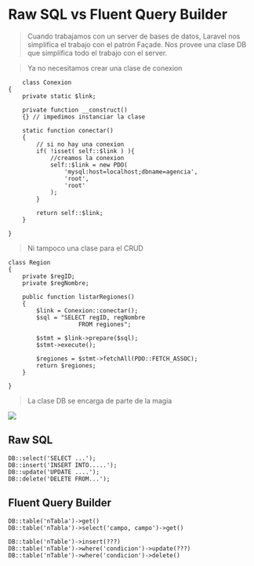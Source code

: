 # Raw SQL vs Fluent Query Builder

> Cuando trabajamos con un server de bases de datos, Laravel nos simplifica el trabajo con el patrón Façade.
> Nos provee una clase DB que simplifica todo el trabajo con el server.

> Ya no necesitamos crear una clase de conexion

        class Conexion
    {
        private static $link;

        private function __construct()
        {} // impedimos instanciar la clase

        static function conectar()
        {
            // si no hay una conexion
            if( !isset( self::$link ) ){
                //creamos la conexion
                self::$link = new PDO(
                    'mysql:host=localhost;dbname=agencia',
                    'root',
                    'root'
                );
            }

            return self::$link;
        }

    }

> Ni tampoco una clase para el CRUD

    class Region
    {
        private $regID;
        private $regNombre;

        public function listarRegiones()
        {
            $link = Conexion::conectar();
            $sql = "SELECT regID, regNombre
                        FROM regiones";

            $stmt = $link->prepare($sql);
            $stmt->execute();

            $regiones = $stmt->fetchAll(PDO::FETCH_ASSOC);
            return $regiones;
        }

    }

> La clase DB se encarga de parte de la magia

<img src="imagenes/capas-rSQL+fQB.png">


## Raw SQL

	DB::select('SELECT ...');
	DB::insert('INSERT INTO.....');
	DB::update('UPDATE ....');
	DB::delete('DELETE FROM...');


## Fluent Query Builder

	DB::table('nTabla')->get()
	DB::table('nTabla')->select('campo, campo')->get()

	DB::table('nTable')->insert(???)
	DB::table('nTable')->where('condicion')->update(???)
	DB::table('nTable')->where('condicion')->delete()
